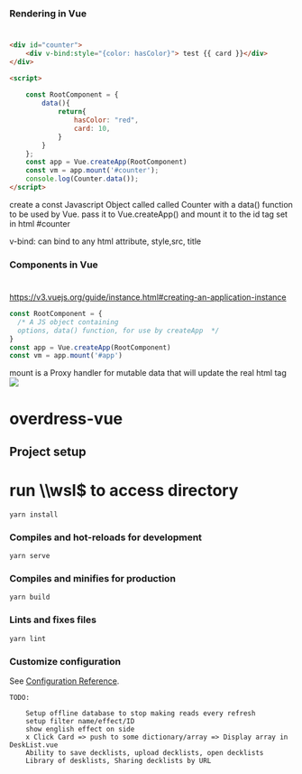 
<h3>Rendering in Vue</h3>

#

```html
<div id="counter">
    <div v-bind:style="{color: hasColor}"> test {{ card }}</div> 
</div>

<script>
    
    const RootComponent = { 
        data(){
            return{
                hasColor: "red",
                card: 10, 
            }
        }
    };
    const app = Vue.createApp(RootComponent)
    const vm = app.mount('#counter');
    console.log(Counter.data());
</script>
``` 
<p>create a const Javascript Object called called Counter with a data() function to be used by Vue. pass it to Vue.createApp() and mount it to the id tag set in html #counter</p>
<p>v-bind: can bind to any html attribute, style,src, title</p>

<h3>Components in Vue</h3>

#
https://v3.vuejs.org/guide/instance.html#creating-an-application-instance

````js
const RootComponent = {
  /* A JS object containing 
  options, data() function, for use by createApp  */
}
const app = Vue.createApp(RootComponent)
const vm = app.mount('#app')
````
mount is a Proxy handler for mutable data that will update the real html tag
<img src="https://i.imgur.com/vPGwOum.png">

# overdress-vue
## Project setup
# run \\\wsl$ to access directory
```
yarn install
```
### Compiles and hot-reloads for development
```
yarn serve
```
### Compiles and minifies for production
```
yarn build
```
### Lints and fixes files
```
yarn lint
```
### Customize configuration
See [Configuration Reference](https://cli.vuejs.org/config/).

```
TODO: 
    
    Setup offline database to stop making reads every refresh
    setup filter name/effect/ID
    show english effect on side
    x Click Card => push to some dictionary/array => Display array in DeskList.vue
    Ability to save decklists, upload decklists, open decklists
    Library of desklists, Sharing decklists by URL


    
```

